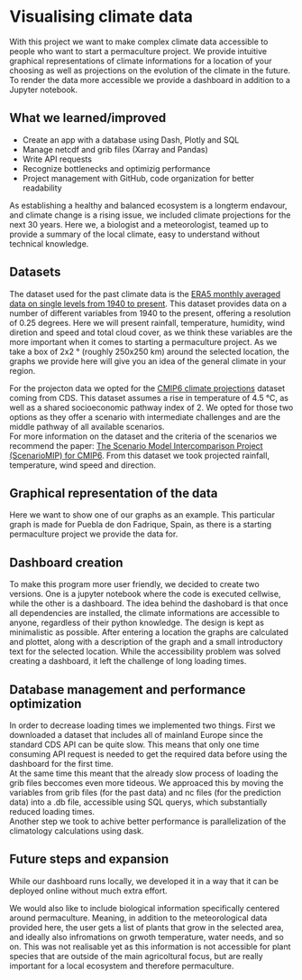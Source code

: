 # Visualising climate data

With this project we want to make complex climate data accessible to people who want to start a permaculture project. We provide intuitive graphical representations of climate informations for a location of your choosing as well as projections on the evolution of the climate in the future. 
To render the data more accessible we provide a dashboard in addition to a Jupyter notebook. 

## What we learned/improved
- Create an app with a database using Dash, Plotly and SQL
- Manage netcdf and grib files (Xarray and Pandas)
- Write API requests
- Recognize bottlenecks and optimizig performance
- Project management with GitHub, code organization for better readability


As establishing a healthy and balanced ecosystem is a longterm endavour, and climate change is a rising issue, we included climate projections for the next 30 years. 
Here we, a biologist and a meteorologist, teamed up to provide a summary of the local climate, easy to understand without technical knowledge. 

## Datasets

The dataset used for the past climate data is the [ERA5 monthly averaged data on single levels from 1940 to present](https://cds.climate.copernicus.eu/cdsapp#!/dataset/reanalysis-era5-single-levels-monthly-means?tab=overview).
This dataset provides data on a number of different variables from 1940 to the present, offering a resolution of 0.25 degrees. Here we will present rainfall, temperature, humidity, wind diretion and speed and total cloud cover, as we think these variables are the more important when it comes to starting a permaculture project. 
As we take a box of 2x2 ° (roughly 250x250 km) around the selected location, the graphs we provide here will give you an idea of the general climate in your region.

For the projecton data we opted for the [CMIP6 climate projections](https://cds.climate.copernicus.eu/cdsapp#!/dataset/projections-cmip6?tab=form) dataset coming from CDS. This dataset assumes a rise in temperature of 4.5 °C, as well as a shared socioeconomic pathway index of 2. We opted for those two options as they offer a scenario with intermediate challenges and are the middle pathway of all available scenarios.  
For more information on the dataset and the criteria of the scenarios we recommend the paper: [The Scenario Model Intercomparison Project (ScenarioMIP)
for CMIP6](https://gmd.copernicus.org/articles/9/3461/2016/gmd-9-3461-2016.pdf). 
From this dataset we took projected rainfall, temperature, wind speed and direction. 

## Graphical representation of the data 

Here we want to show one of our graphs as an example. This particular graph is made for Puebla de don Fadrique, Spain, as there is a starting permaculture project we provide the data for. 

<!--<img src="images/permaculture/rain_temp_graph.png"/>-->

## Dashboard creation

To make this program more user friendly, we decided to create two versions. One is a jupyter notebook where the code is executed cellwise, while the other is a dashboard. The idea behind the dashobard is that once all dependencies are installed, the climate informations are accessible to anyone, regardless of their python knowledge. The design is kept as minimalistic as possible. After entering a location the graphs are calculated and plottet, along with a description of the graph and a small introductory text for the selected location. While the accessibility problem was solved creating a dashboard, it left the challenge of long loading times.

## Database management and performance optimization

In order to decrease loading times we implemented two things.
First we downloaded a dataset that includes all of mainland Europe since the standard CDS API can be quite slow. This means that only one time consuming API request is needed to get the required data before using the dashboard for the first time. \
At the same time this meant that the already slow process of loading the grib files beccomes even more tideous. We approaced this by moving the variables from grib files (for the past data) and nc files (for the prediction data) into a .db file, accessible using SQL querys, which substantially reduced loading times.\
Another step we took to achive better performance is parallelization of the climatology calculations using dask. 

## Future steps and expansion

While our dashboard runs locally, we developed it in a way that it can be deployed online without much extra effort. 

We would also like to include biological information specifically centered around permaculture. Meaning, in addition to the meteorological data provided here, the user gets a list of plants that grow in the selected area, and ideally also infromations on grwoth temperature, water needs, and so on. This was not realisable yet as this information is not accessible for plant species that are outside of the main agricoltural focus, but are really important for a local ecosystem and therefore permaculture. 



<!--
<div style="display: flex; justify-content: center;">
  <p style="float: left;">
    <img src="images/permaculture/winter.jpg" width="155" />
    <img src="images/permaculture/summer.jpg" width="150" /> 
  </p>
</div>
The pictures above show my personal garden, what looks like chaos on the right is a selected mix of local plant species that try to provide a good and healthy habitat to insects, birds and small mammals. 
-->
